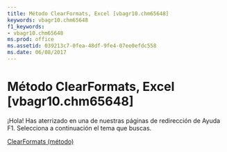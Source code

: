 ```yaml
---
title: Método ClearFormats, Excel [vbagr10.chm65648]
keywords: vbagr10.chm65648
f1_keywords:
- vbagr10.chm65648
ms.prod: office
ms.assetid: 039213c7-0fea-48df-9fe4-07ee0efdc558
ms.date: 06/08/2017
---
```





# Método ClearFormats, Excel [vbagr10.chm65648]

¡Hola! Has aterrizado en una de nuestras páginas de redirección de Ayuda F1. Selecciona a continuación el tema que buscas.


 [ClearFormats (método)](http://msdn.microsoft.com/library/clearformats-method%28Office.15%29.aspx)


